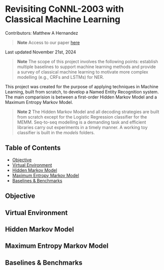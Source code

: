 # Revisiting CoNNL-2003 with Classical Machine Learning
Contributors: Matthew A Hernandez
> **Note** Access to our paper [here](https://github.com/weezymatt/Retrieval-with-Wordle/blob/main/Retrieval-with-Wordle.pdf)

Last updated November 21st, 2024

> **Note** The scope of this project involves the following points: establish multiple baselines to support machine learning methods and provide a survey of classical machine learning to motivate more complex modelling (e.g., CRFs and LSTMs) for NER.

This project was created for the purpose of applying techniques in Machine Learning, built from scratch, to develop a Named Entity Recognition system. The main comparision is between a first-order Hidden Markov Model and a Maximum Entropy Markov Model.

> **Note 2** The Hidden Markov Model and all decoding strategies are built from scratch except for the Logistic Regression classifier for the MEMM. Seq-to-seq modelling is a demanding task and efficient libraries carry out experiments in a timely manner. A working toy classifier is built in the *models* folders.

## Table of Contents
- [Objective](#objective)
- [Virtual Environment](#virtual-environment)
- [Hidden Markov Model](#hidden-markov-model)
- [Maximum Entropy Markov Model](#maximum-entropy-markov-model)
- [Baselines & Benchmarks](#baselines-&-benchmarks)

## Objective

## Virtual Environment

## Hidden Markov Model

## Maximum Entropy Markov Model

## Baselines & Benchmarks

